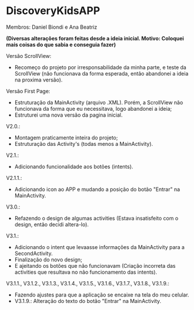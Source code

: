 # DiscoveryKidsAPP
Membros: Daniel Biondi e Ana Beatriz

**(Diversas alterações foram feitas desde a ideia inicial. Motivo: Coloquei mais coisas do que sabia e conseguia fazer)**

Versão ScrollView:
- Recomeço do projeto por irresponsabilidade da minha parte, e teste da ScrollView (não funcionava da forma esperada, então abandonei a ideia na proxima versão).

Versão First Page:
- Estruturação da MainActivity (arquivo .XML). Porém, a ScrollView não funcionava da forma que eu necessitava, logo abandonei a ideia;
- Estruturei uma nova versão da pagina inicial.

V2.0.:
- Montagem praticamente inteira do projeto;
- Estruturação das Activity's (todas menos a MainActivity).

V2.1.:
- Adicionando funcionalidade aos botões (intents).

V2.1.1.:
- Adicionando icon ao APP e mudando a posição do botão "Entrar" na MainActivity.

V3.0.:
- Refazendo o design de algumas activities (Estava insatisfeito com o design, então decidi altera-lo).

V3.1.:
- Adicionando o intent que levaasse informações da MainActivity para a SecondActivity.
- Finalização do novo design;
- E ajeitando os botões que não funcionavam (Criação incorreta das activities que resultava no não funcionamento das intents).

V3.1.1., V3.1.2., V3.1.3., V3.1.4., V3.1.5., V3.1.6., V3.1.7., V3.1.8., V3.1.9.:
- Fazendo ajustes para que a aplicação se encaixe na tela do meu celular.
- V3.1.9.: Alteração do texto do botão "Entrar" na MainActivity.
